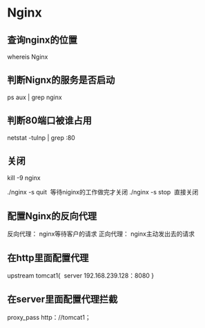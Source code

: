 # Nginx

## 查询nginx的位置
whereis Nginx

## 判断Nignx的服务是否启动
ps aux | grep nginx

## 判断80端口被谁占用
netstat -tulnp | grep :80

## 关闭
kill -9 nginx

./nginx -s quit  等待niginx的工作做完才关闭
./nginx -s stop  直接关闭


## 配置Nginx的反向代理
反向代理： nginx等待客户的请求
正向代理： nginx主动发出去的请求

## 在http里面配置代理
upstream tomcat1{
  server 192.168.239.128：8080
}

## 在server里面配置代理拦截
proxy_pass http：//tomcat1；






